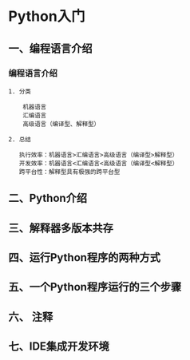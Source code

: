 # Python入门

## 一、编程语言介绍

### 编程语言介绍

    1. 分类

        机器语言  
        汇编语言  
        高级语言（编译型、解释型）

    2. 总结

       执行效率：机器语言>汇编语言>高级语言（编译型>解释型）  
       开发效率：机器语言<汇编语言<高级语言（编译型<解释型）  
       跨平台性：解释型具有极强的跨平台型

## 二、Python介绍

## 三、解释器多版本共存

## 四、运行Python程序的两种方式

## 五、一个Python程序运行的三个步骤

## 六、 注释

## 七、IDE集成开发环境